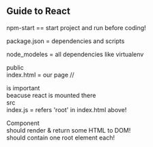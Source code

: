 ## Guide to React

npm-start == start project and run before coding! <br/>

package.json = dependencies and scripts <br/>

node_modeles = all dependencies like virtualenv <br/>

public <br/>
    index.html = our page // <div id = root> is important <br/>
    beacuse react is mounted there <br/>
src <br/>
    index.js = refers 'root' in index.html above! <br/>

Component <br/>
    should render & return some HTML to DOM! <br/>
    should contain one root element each! <br/>
